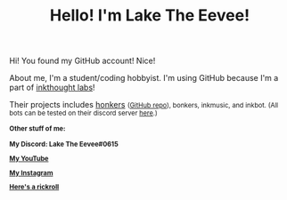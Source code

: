 <header>
  <h1> Hello! I'm Lake The Eevee! </h1>
  </header>
  <main>
  <p> Hi! You found my GitHub account! Nice! </p>
   <p> About me, I'm a student/coding hobbyist. I'm using GitHub because I'm a part of <a href="https://github.com/inkthought-labs"><italics>inkthought labs</italics></a>!</p>
  <p> Their projects includes <a href="https://bit.ly/hnkr"> honkers</a> <small> (<a href="https://github.com/inkthought-labs/honkers/">GitHub repo</a>), bonkers, inkmusic, and inkbot. (All bots can be tested on their discord server <a href="https://discord.gg/GxfQh7H">here</a>.)
    <p><b>Other stuff of me:<b></p>
      <p> My Discord: Lake The Eevee#0615</p>
      <p> <a href="https://www.youtube.com/channel/UCI2oZJEpPC-bYmqnk0CAIhA">My YouTube</a></p>
      <p> <a href="https://instagram.com/laketheeevee">My Instagram</a></p>
      <p> <a href="https://www.youtube.com/watch?v=dQw4w9WgXcQ">Here's a rickroll</a></p>

<!--
This is the default hidden stuff.
**LakeTheEevee/LakeTheEevee** is a ✨ _special_ ✨ repository because its `README.md` (this file) appears on your GitHub profile. poo poo

Here are some ideas to get you started:

- 🔭 I’m currently working on ...
- 🌱 I’m currently learning ...
- 👯 I’m looking to collaborate on ...
- 🤔 I’m looking for help with ...
- 💬 Ask me about ...
- 📫 How to reach me: ...
- 😄 Pronouns: ...
- ⚡ Fun fact: ...
-->
